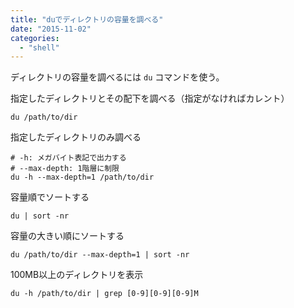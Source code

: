 ```yaml
---
title: "duでディレクトリの容量を調べる"
date: "2015-11-02"
categories: 
  - "shell"
---
```


ディレクトリの容量を調べるには `du` コマンドを使う。

指定したディレクトリとその配下を調べる（指定がなければカレント）

```
du /path/to/dir
```

指定したディレクトリのみ調べる

```
# -h: メガバイト表記で出力する
# --max-depth: 1階層に制限
du -h --max-depth=1 /path/to/dir
```

容量順でソートする

```
du | sort -nr
```

容量の大きい順にソートする

```
du /path/to/dir --max-depth=1 | sort -nr
```

100MB以上のディレクトリを表示

```
du -h /path/to/dir | grep [0-9][0-9][0-9]M
```
